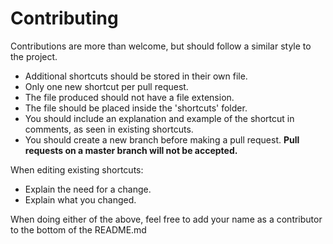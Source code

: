 # Contributing

Contributions are more than welcome, but should follow a similar style to the project.

* Additional shortcuts should be stored in their own file.
* Only one new shortcut per pull request.
* The file produced should not have a file extension.
* The file should be placed inside the 'shortcuts' folder.
* You should include an explanation and example of the shortcut in comments, as seen in existing shortcuts.
* You should create a new branch before making a pull request. **Pull requests on a master branch will not be accepted.**

When editing existing shortcuts:

* Explain the need for a change.
* Explain what you changed.

When doing either of the above, feel free to add your name as a contributor to the bottom of the README.md

